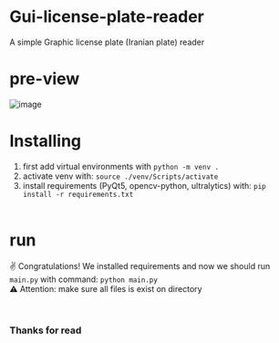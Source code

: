# Gui-license-plate-reader
A simple Graphic license plate (Iranian plate) reader

# pre-view
![image](https://github.com/IHumbley/Gui-license-plate-reader/assets/54212575/c79e3e49-4ee0-44fe-9697-6634b38843f4)

# Installing
1) first add virtual environments with  `python -m venv .`
   <br/>
2) activate venv with:   `source ./venv/Scripts/activate`
3) install requirements (PyQt5, opencv-python, ultralytics) with: `pip install -r requirements.txt `<br/><br/>

# run
✌️ Congratulations! We installed requirements and now we should run `main.py` with command: `python main.py`
<br/>
⚠️ Attention: make sure all files is exist on directory 

<br/>
<h3>Thanks for read</h3>
